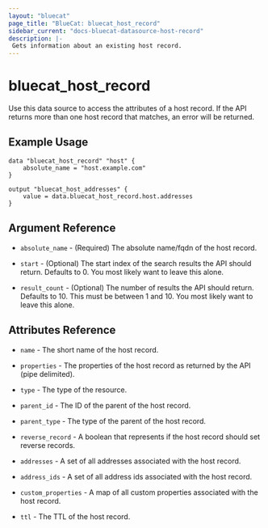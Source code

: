 ```yaml
---
layout: "bluecat"
page_title: "BlueCat: bluecat_host_record"
sidebar_current: "docs-bluecat-datasource-host-record"
description: |-
 Gets information about an existing host record.
---
```


# bluecat\_host\_record

Use this data source to access the attributes of a host record.  If the API returns more than one
host record that matches, an error will be returned.

## Example Usage

```hcl
data "bluecat_host_record" "host" {
    absolute_name = "host.example.com"
}

output "bluecat_host_addresses" {
    value = data.bluecat_host_record.host.addresses
}
```

## Argument Reference

* `absolute_name` - (Required) The absolute name/fqdn of the host record.

* `start` - (Optional) The start index of the search results the API should return.  Defaults to 0.
  You most likely want to leave this alone.

* `result_count` - (Optional) The number of results the API should return.  Defaults to 10.
  This must be between 1 and 10.  You most likely want to leave this alone.

## Attributes Reference

* `name` - The short name of the host record.

* `properties` -  The properties of the host record as returned by the API (pipe delimited).

* `type` - The type of the resource.

* `parent_id` - The ID of the parent of the host record.

* `parent_type` - The type of the parent of the host record.

* `reverse_record` -  A boolean that represents if the host record should set reverse records.

* `addresses` - A set of all addresses associated with the host record.

* `address_ids` - A set of all address ids associated with the host record.

* `custom_properties` - A map of all custom properties associated with the host record.

* `ttl` - The TTL of the host record.
